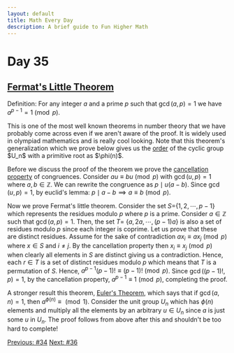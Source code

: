 ```yaml
---
layout: default
title: Math Every Day
description: A brief guide to Fun Higher Math
---
```

# Day 35

## [Fermat's Little Theorem](https://en.wikipedia.org/wiki/Fermat%27s_little_theorem)

Definition: For any integer $a$ and a prime $p$ such that $\gcd(a,p)=1$ we have $a^{p-1}=1\pmod{p}$.

This is one of the most well known theorems in number theory that we have probably come across even if we aren't aware of the proof. It is widely used in olympiad mathematics and is really cool looking. Note that this theorem's generalization which we prove below gives us the [order](https://en.wikipedia.org/wiki/Order_(group_theory)) of the cyclic group $U_n$ with a primitive root as $\phi(n)$.

Before we discuss the proof of the theorem we prove the [cancellation property](https://en.wikipedia.org/wiki/Cancellation_property) of congruences. Consider $au\equiv bu \pmod{p}$ with $\gcd(u,p)=1$ where $a,b\in \mathbb{Z}$. We can rewrite the congruence as $p\mid u(a-b)$. Since $\gcd(u,p)=1$, by euclid's lemma: $p\mid a-b \implies a\equiv b \pmod{p}$.

Now we prove Fermat's little theorem. Consider the set $S=${$1,2,\cdots,p-1$} which represents the residues modulo $p$ where $p$ is a prime. Consider $a\in \mathbb{Z}$ such that $\gcd(a,p)=1$. Then, the set $T=$ {$a,2a,\cdots,(p-1)a$} is also a set of residues modulo $p$ since each integer is coprime. Let us prove that these are distinct residues. Assume for the sake of contradiction $ax_i\equiv ax_j\pmod{p}$ where $x\in S$ and $i\neq j$. By the cancellation property then $x_i\equiv x_j\pmod{p}$ when clearly all elements in $S$ are distinct giving us a contradiction. Hence, each $r\in T$ is a set of distinct residues modulo $p$ which means that $T$ is a permutation of $S$. Hence, $a^{p-1}(p-1)!\equiv (p-1)!\pmod{p}$. Since $\gcd((p-1)!,p)=1$, by the cancellation property, $a^{p-1}\equiv 1\pmod{p}$, completing the proof.

A stronger result this theorem, [Euler's Theorem](https://en.wikipedia.org/wiki/Euler%27s_theorem), which says that if $\gcd(a,n)=1$, then $a^{\phi(n)}\equiv\pmod{1}$. Consider the unit group $U_n$ which has $\phi(n)$ elements and multiply all the elements by an arbitrary $u\in U_n$ since $a$ is just some $u$ in $U_n$. The proof follows from above after this and shouldn't be too hard to complete!


<div class="day-nav-wrapper">
  <a href="./day34.html" class="day-nav__link">Previous: #34</a>
  <a href="./day36.html" class="day-nav__link">Next: #36</a>
</div>


